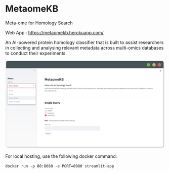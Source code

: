 # MetaomeKB
Meta-ome for Homology Search

Web App : https://metaomekb.herokuapp.com/

An AI-powered protein homology classifier that is built to assist researchers in collecting 
and analysing relevant metadata across multi-omics databases to conduct their experiments.

![MetaomeKB](./assets/image/MetaomeKB.png)

For local hosting, use the following docker command:
```
docker run -p 80:8080 -e PORT=8080 streamlit-app
```
